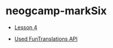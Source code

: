 # neogcamp-markSix

- [Lesson 4](https://neog.camp/guide/lesson-four)

- [Used FunTranslations API](https://api.funtranslations.com/translate/minion.json)
